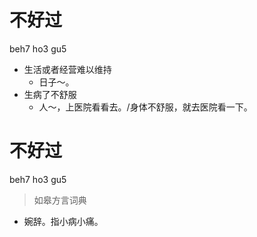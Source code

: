 # 不好过
beh7 ho3 gu5
- 生活或者经营难以维持
  - 日子～。 
- 生病了不舒服
  - 人～，上医院看看去。/身体不舒服，就去医院看一下。


# 不好过
beh7 ho3 gu5
> 如皋方言词典
- 婉辞。指小病小痛。
